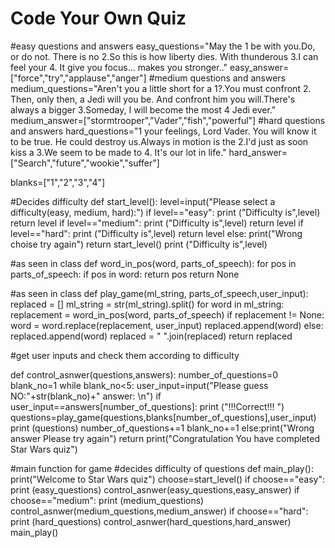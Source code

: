 # Code Your Own Quiz

#easy questions and answers
easy_questions="May the 1 be with you.Do, or do not. There is no 2.So this is how liberty dies. With thunderous 3.I can feel your 4. It give you focus... makes you stronger.."
easy_answer=["force","try","applause","anger"]
#medium questions and answers
medium_questions="Aren't you a little short for a 1?.You must confront 2. Then, only then, a Jedi will you be. And confront him you will.There's always a bigger 3.Someday, I will become the most 4 Jedi ever."
medium_answer=["stormtrooper","Vader","fish","powerful"]
#hard questions and answers
hard_questions="1 your feelings, Lord Vader. You will know it to be true. He could destroy us.Always in motion is the 2.I'd just as soon kiss a 3.We seem to be made to 4. It's our lot in life."
hard_answer=["Search","future","wookie","suffer"]

blanks=["1","2","3","4"]

#Decides difficulty
def start_level():
    level=input("Please select a difficulty(easy, medium, hard):")
    if level=="easy":
        print ("Difficulty is",level)
        return level
    if level=="medium":
        print ("Difficulty is",level)
        return level
    if level=="hard":
        print ("Difficulty is",level)
        return level
    else:
        print("Wrong choise try again")
        return start_level()
    print ("Difficulty is",level)

#as seen in class
def word_in_pos(word, parts_of_speech):
    for pos in parts_of_speech:
        if pos in word:
            return pos
    return None

#as seen in class
def play_game(ml_string, parts_of_speech,user_input):    
    replaced = []
    ml_string = str(ml_string).split()
    for word in ml_string:
        replacement = word_in_pos(word, parts_of_speech)
        if replacement != None:
            word = word.replace(replacement, user_input)
            replaced.append(word)
        else:
            replaced.append(word)
    replaced = " ".join(replaced)
    return replaced



#get user inputs and check them according to difficulty

def control_asnwer(questions,answers):
    number_of_questions=0
    blank_no=1
    while blank_no<5:
        user_input=input("Please guess NO:"+str(blank_no)+" answer: \n")
        if user_input==answers[number_of_questions]:
            print ("!!!Correct!!! ")
            questions=play_game(questions,blanks[number_of_questions],user_input)
            print (questions)
            number_of_questions+=1
            blank_no+=1
        else:print("Wrong answer Please try again")
    return print("Congratulation You have completed Star Wars quiz")    

#main function for game
#decides difficulty of questions
def main_play():
    print("Welcome to Star Wars quiz")
    choose=start_level()
    if choose=="easy":
        print (easy_questions)
        control_asnwer(easy_questions,easy_answer)
    if choose=="medium":
        print (medium_questions)
        control_asnwer(medium_questions,medium_answer)
    if choose=="hard":
        print (hard_questions)
        control_asnwer(hard_questions,hard_answer)
main_play()

